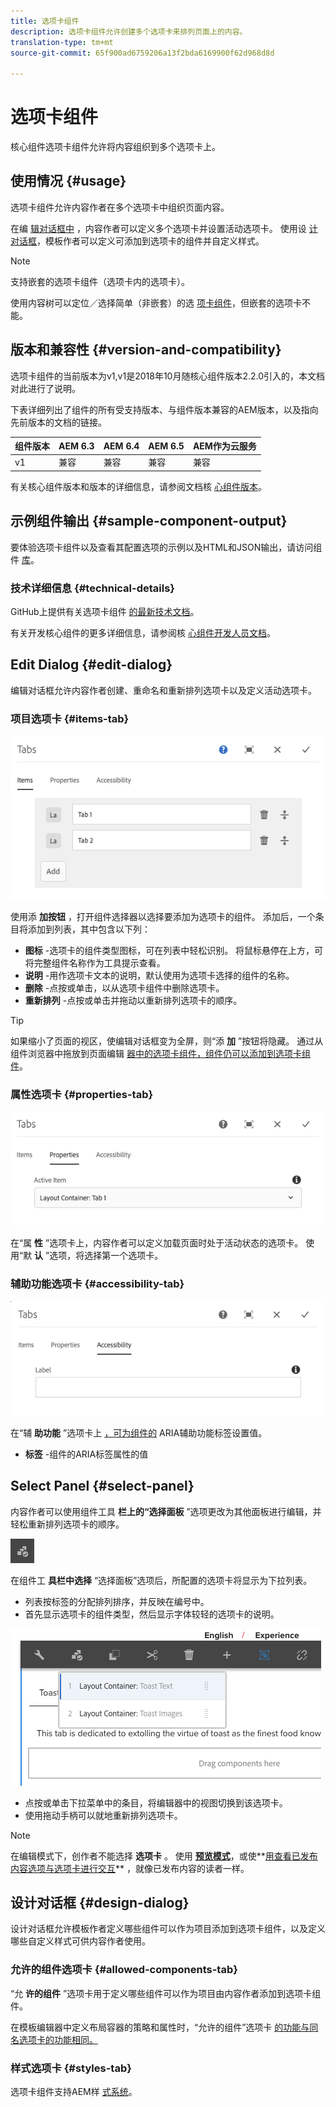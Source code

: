 ```yaml
---
title: 选项卡组件
description: 选项卡组件允许创建多个选项卡来排列页面上的内容。
translation-type: tm+mt
source-git-commit: 65f900ad6759206a13f2bda6169900f62d968d8d

---
```



# 选项卡组件

核心组件选项卡组件允许将内容组织到多个选项卡上。

## 使用情况 {#usage}

选项卡组件允许内容作者在多个选项卡中组织页面内容。

在编 [辑对话框中](#edit-dialog) ，内容作者可以定义多个选项卡并设置活动选项卡。 使用设 [计对话框](#design-dialog)，模板作者可以定义可添加到选项卡的组件并自定义样式。

>[!NOTE]
>
>支持嵌套的选项卡组件（选项卡内的选项卡）。
>
>使用内容树可以定位／选择简单（非嵌套）的选 [项卡组件](https://docs.adobe.com/content/help/en/experience-manager-cloud-service/sites/authoring/fundamentals/environment-tools.html#content-tree)，但嵌套的选项卡不能。

## 版本和兼容性 {#version-and-compatibility}

选项卡组件的当前版本为v1,v1是2018年10月随核心组件版本2.2.0引入的，本文档对此进行了说明。

下表详细列出了组件的所有受支持版本、与组件版本兼容的AEM版本，以及指向先前版本的文档的链接。

| 组件版本 | AEM 6.3 | AEM 6.4 | AEM 6.5 | AEM作为云服务 |
|--- |--- |--- |--- |---|
| v1 | 兼容 | 兼容 | 兼容 | 兼容 |

有关核心组件版本和版本的详细信息，请参阅文档核 [心组件版本](versions.md)。

## 示例组件输出 {#sample-component-output}

要体验选项卡组件以及查看其配置选项的示例以及HTML和JSON输出，请访问组件 [库](https://adobe.com/go/aem_cmp_library_tabs)。

### 技术详细信息 {#technical-details}

GitHub上提供有关选项卡组件 [的最新技术文档](https://adobe.com/go/aem_cmp_tech_tabs_v1)。

有关开发核心组件的更多详细信息，请参阅核 [心组件开发人员文档](developing.md)。

## Edit Dialog {#edit-dialog}

编辑对话框允许内容作者创建、重命名和重新排列选项卡以及定义活动选项卡。

### 项目选项卡 {#items-tab}

![](assets/screen-shot-2019-08-29-12.28.16.png)

使用添 **加按钮** ，打开组件选择器以选择要添加为选项卡的组件。 添加后，一个条目将添加到列表，其中包含以下列：

* **图标** -选项卡的组件类型图标，可在列表中轻松识别。 将鼠标悬停在上方，可将完整组件名称作为工具提示查看。
* **说明** -用作选项卡文本的说明，默认使用为选项卡选择的组件的名称。
* **删除** -点按或单击，以从选项卡组件中删除选项卡。
* **重新排列** -点按或单击并拖动以重新排列选项卡的顺序。

>[!TIP]
>
>如果缩小了页面的视区，使编辑对话框变为全屏，则“添 **加** ”按钮将隐藏。 通过从组件浏览器中拖放到页面编辑 [器中的选项卡组件，组件仍可以添加到选项卡组件](https://docs.adobe.com/content/help/en/experience-manager-cloud-service/sites/authoring/fundamentals/editing-content.html#inserting-a-component)。

### 属性选项卡 {#properties-tab}

![](assets/screen-shot-2019-08-29-12.28.32.png)

在“属 **性** ”选项卡上，内容作者可以定义加载页面时处于活动状态的选项卡。 使用“默 **认** ”选项，将选择第一个选项卡。

### 辅助功能选项卡 {#accessibility-tab}

![](assets/screen-shot-2019-08-29-12.28.40.png)

在“辅 **助功能** ”选项卡上 [，可为组件的](https://www.w3.org/WAI/standards-guidelines/aria/) ARIA辅助功能标签设置值。

* **标签** -组件的ARIA标签属性的值

## Select Panel {#select-panel}

内容作者可以使用组件工具 **栏上的“选择面板** ”选项更改为其他面板进行编辑，并轻松重新排列选项卡的顺序。

![](assets/screenshot_2018-10-11at165417.png)

在组件工 **具栏中选择** “选择面板”选项后，所配置的选项卡将显示为下拉列表。

* 列表按标签的分配排列排序，并反映在编号中。
* 首先显示选项卡的组件类型，然后显示字体较轻的选项卡的说明。

![](assets/screenshot_2018-10-11at165154.png)

* 点按或单击下拉菜单中的条目，将编辑器中的视图切换到该选项卡。
* 使用拖动手柄可以就地重新排列选项卡。

>[!NOTE]
>
>在编辑模式下，创作者不能选择 **选项卡** 。 使用 **[预览模式](https://docs.adobe.com/content/help/en/experience-manager-cloud-service/sites/authoring/fundamentals/editing-content.html#preview-mode)**，或使**[&#x200B;用查看已发布内容选项与选项卡进行交互](https://docs.adobe.com/content/help/en/experience-manager-cloud-service/sites/authoring/fundamentals/editing-content.html#view-as-published)** ，就像已发布内容的读者一样。

## 设计对话框 {#design-dialog}

设计对话框允许模板作者定义哪些组件可以作为项目添加到选项卡组件，以及定义哪些自定义样式可供内容作者使用。

### 允许的组件选项卡 {#allowed-components-tab}

“允 **许的组件** ”选项卡用于定义哪些组件可以作为项目由内容作者添加到选项卡组件。

在模板编辑器中定义布局容器的策略和属性时，“允许的组件”选项卡 [的功能与同名选项卡的功能相同。](https://docs.adobe.com/content/help/en/experience-manager-cloud-service/sites/authoring/features/templates.html)

### 样式选项卡 {#styles-tab}

选项卡组件支持AEM样 [式系统](authoring.md#component-styling)。
